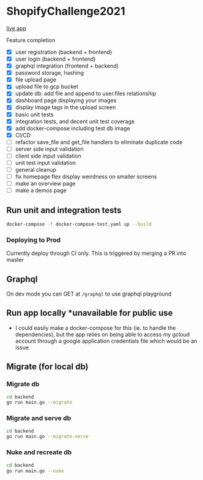 # ShopifyChallenge2021
[live app](https://shopify2021-57nddaoela-ue.a.run.app)

Feature completion
- [x] user registration (backend + frontend)
- [x] user login (backend + frontend)
- [x] graphql integration (frontend + backend)
- [x] password storage, hashing
- [x] file upload page
- [x] upload file to gcp bucket
- [x] update db: add file and append to user.files relationship
- [x] dashboard page displaying your images
- [x] display image tags in the upload screen
- [x] basic unit tests
- [x] integration tests, and decent unit test coverage
- [x] add docker-compose including test db image
- [x] CI/CD
- [ ] refactor save_file and get_file handlers to eliminate duplicate code
- [ ] server side input validation
- [ ] client side input validation
- [ ] unit test input validation
- [ ] general cleanup
- [ ] fix homepage flex display weirdness on smaller screens
- [ ] make an overview page
- [ ] make a demos page

## Run unit and integration tests
```bash
docker-compose -f docker-compose-test.yaml up --build
```
### Deploying to Prod
Currently deploy through CI only. This is triggered by merging a PR into master

## Graphql 
On dev mode you can GET at `/graphql` to use graphql playground

## Run app locally *unavailable for public use
* I could easily make a docker-compose for this (ie. to handle the dependencies), but the app relies on being able to access my gcloud account through a google application credentials file which would be an issue.

## Migrate (for local db)
### Migrate db
```bash
cd backend
go run main.go --migrate
```
### Migrate and serve db
```bash
cd backend
go run main.go --migrate-serve
```
### Nuke and recreate db
```bash
cd backend
go run main.go --nuke
```

